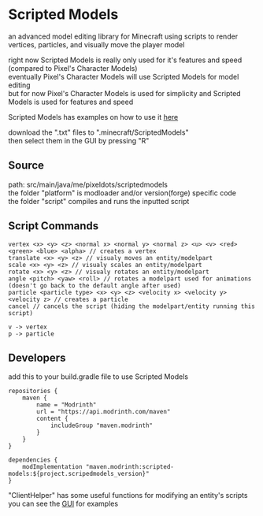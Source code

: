 # Scripted Models

an advanced model editing library for Minecraft
using scripts to render vertices, particles, and visually move the player model

right now Scripted Models is really only used for it's features and speed (compared to Pixel's Character Models)  
eventually Pixel's Character Models will use Scripted Models for model editing  
but for now Pixel's Character Models is used for simplicity and Scripted Models is used for features and speed

Scripted Models has examples on how to use it
[here](https://github.com/PixelDoted/Scripted-Models/tree/master/examples)

download the ".txt" files to ".minecraft/ScriptedModels"  
then select them in the GUI by pressing "R"

## Source

path: src/main/java/me/pixeldots/scriptedmodels  
the folder "platform" is modloader and/or version(forge) specific code  
the folder "script" compiles and runs the inputted script

## Script Commands

```
vertex <x> <y> <z> <normal x> <normal y> <normal z> <u> <v> <red> <green> <blue> <alpha> // creates a vertex
translate <x> <y> <z> // visualy moves an entity/modelpart
scale <x> <y> <z> // visualy scales an entity/modelpart
rotate <x> <y> <z> // visualy rotates an entity/modelpart
angle <pitch> <yaw> <roll> // rotates a modelpart used for animations (doesn't go back to the default angle after used)
particle <particle type> <x> <y> <z> <velocity x> <velocity y> <velocity z> // creates a particle
cancel // cancels the script (hiding the modelpart/entity running this script)

v -> vertex
p -> particle
```

## Developers

add this to your build.gradle file to use Scripted Models
```
repositories {
    maven {
		name = "Modrinth"
		url = "https://api.modrinth.com/maven"
		content {
			includeGroup "maven.modrinth"
		}
	}
}

dependencies {
	modImplementation "maven.modrinth:scripted-models:${project.scripedmodels_version}"
}
```

"ClientHelper" has some useful functions for modifying an entity's scripts  
you can see the [GUI](https://github.com/PixelDoted/Scripted-Models/blob/master/src/main/java/me/pixeldots/scriptedmodels/platform/other/ScriptedModelsGUI.java) for examples